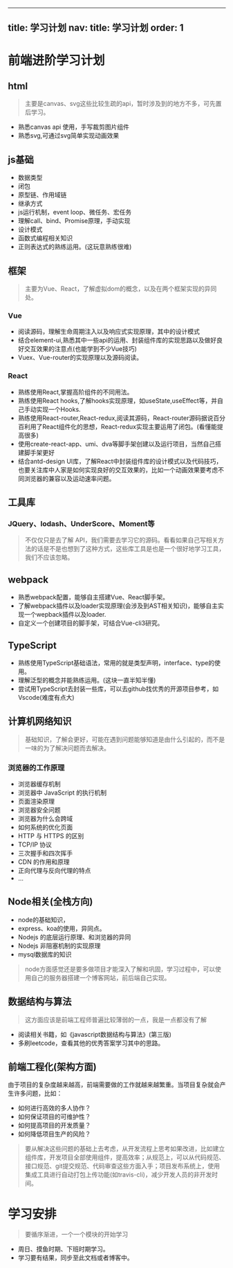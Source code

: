 
---
title: 学习计划
nav:
  title: 学习计划
  order: 1
---

#  前端进阶学习计划

## html
> 主要是canvas、svg这些比较生疏的api，暂时涉及到的地方不多，可先置后学习。

+ 熟悉canvas api 使用，手写裁剪图片组件
+ 熟悉svg,可通过svg简单实现动画效果

## js基础

+ 数据类型
+ 闭包
+ 原型链、作用域链
+ 继承方式
+ js运行机制，event loop、微任务、宏任务
+ 理解call、bind、Promise原理，手动实现
+ 设计模式
+ 函数式编程相关知识
+ 正则表达式的熟练运用。(这玩意熟练很难)

## 框架
> 主要为Vue、React，了解虚拟dom的概念，以及在两个框架实现的异同处。

###  Vue
+ 阅读源码，理解生命周期注入以及响应式实现原理，其中的设计模式
+ 结合element-ui,熟悉其中一些api的运用、封装组件库的实现思路以及做好良好交互效果的注意点(也能学到不少Vue技巧)
+ Vuex、Vue-router的实现原理以及源码阅读。
### React
+ 熟练使用React,掌握高阶组件的不同用法。
+ 熟练使用React hooks,了解hooks实现原理，如useState,useEffect等，并自己手动实现一个Hooks.
+ 熟练使用React-router,React-redux,阅读其源码，React-router源码据说百分百利用了React组件化的思想，React-redux实现主要运用了闭包。(看懂能提高很多)
+ 使用create-react-app、umi、dva等脚手架创建以及运行项目，当然自己搭建脚手架更好
+ 结合antd-design UI库，了解React中封装组件库的设计模式以及代码技巧，也要关注库中人家是如何实现良好的交互效果的，比如一个动画效果要考虑不同浏览器的兼容以及运动速率问题。

## 工具库
### JQuery、lodash、UnderScore、Moment等
> 不仅仅只是去了解 API，我们需要去学习它的源码。看看如果自己写相关方法的话是不是也想到了这种方式，这些库工具是也是一个很好地学习工具，我们不应该忽略。

## webpack
+ 熟悉webpack配置，能够自主搭建Vue、React脚手架。
+ 了解webpack插件以及loader实现原理(会涉及到AST相关知识)，能够自主实现一个wepback插件以及loader.
+ 自定义一个创建项目的脚手架，可结合Vue-cli3研究。

## TypeScript
+ 熟练使用TypeScript基础语法，常用的就是类型声明，interface、type的使用。
+ 理解泛型的概念并能熟练运用。(这块一直半知半懂)
+ 尝试用TypeScript去封装一些库，可以去github找优秀的开源项目参考，如Vscode(难度有点大)

## 计算机网络知识

>基础知识，了解会更好，可能在遇到问题能够知道是由什么引起的，而不是一味的为了解决问题而去解决。

### 浏览器的工作原理
+  浏览器缓存机制
+ 浏览器中 JavaScript 的执行机制
+ 页面渲染原理
+ 浏览器安全问题
+ 浏览器为什么会跨域
+ 如何系统的优化页面
+ HTTP 与 HTTPS 的区别
+ TCP/IP 协议
+ 三次握手和四次挥手
+ CDN 的作用和原理
+ 正向代理与反向代理的特点
+ ...

## Node相关(全栈方向)
+ node的基础知识，
+ express、koa的使用，异同点。
+ Nodejs 的底层运行原理、和浏览器的异同
+ Nodejs 非阻塞机制的实现原理
+ mysql数据库的知识

> node方面感觉还是要多做项目才能深入了解和巩固，学习过程中，可以使用自己的服务器搭建一个博客网站，前后端自己实现。

## 数据结构与算法
> 这方面应该是前端工程师普遍比较薄弱的一点，我是一点都没有了解
+ 阅读相关书籍，如《javascript数据结构与算法》(第三版)
+ 多刷leetcode，查看其他的优秀答案学习其中的思路。


## 前端工程化(架构方面)
 由于项目的复杂度越来越高，前端需要做的工作就越来越繁重。当项目复杂就会产生许多问题，比如：
+ 如何进行高效的多人协作？
+ 如何保证项目的可维护性？
+ 如何提高项目的开发质量？
+ 如何降低项目生产的风险？

> 要从解决这些问题的基础上去考虑，从开发流程上思考如果改进，比如建立组件库，开发项目全部使用组件，提高效率；从规范上，可以从代码规范、接口规范、git提交规范、代码审查这些方面入手；项目发布系统上，使用集成工具进行自动打包上传功能(如travis-cli)，减少开发人员的非开发时间。


# 学习安排
> 要循序渐进，一个一个模块的开始学习

+ 周日、摸鱼时期、下班时期学习。
+ 学习要有结果，同步至此文档或者博客中。